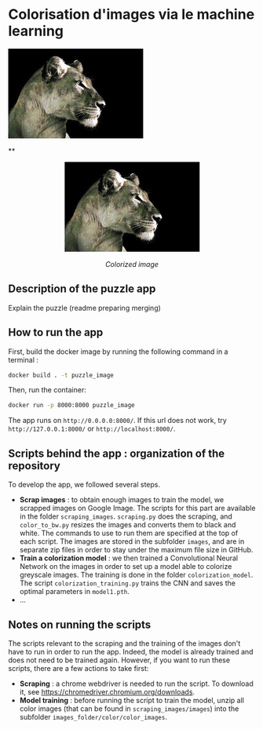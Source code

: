 # Colorisation d'images via le machine learning

![colorized image](images_folder/image%20bank/results/1.jpg)


**


<p align="center">
  <img src="images_folder/image%20bank/results/1.jpg" alt="Image colorisée">
</p>

<p align="center">
  <em>Colorized image</em>
</p>

## Description of the puzzle app

Explain the puzzle (readme preparing merging)

## How to run the app
First, build the docker image by running the following command in a terminal :

```bash
docker build . -t puzzle_image
```

Then, run the container:

```bash
docker run -p 8000:8000 puzzle_image
```

The app runs on `http://0.0.0.0:8000/`. If this url does not work, try `http://127.0.0.1:8000/` or `http://localhost:8000/`.

## Scripts behind the app : organization of the repository
To develop the app, we followed several steps.
* **Scrap images** : to obtain enough images to train the model, we scrapped images on Google Image. The scripts for this part are available in the folder `scraping_images`. `scraping.py` does the scraping, and `color_to_bw.py` resizes the images and converts them to black and white. The commands to use to run them are specified at the top of each script. The images are stored in the subfolder `images`, and are in separate zip files in order to stay under the maximum file size in GitHub.
* **Train a colorization model** : we then trained a Convolutional Neural Network on the images in order to set up a model able to colorize greyscale images. The training is done in the folder `colorization_model`. The script `colorization_training.py` trains the CNN and saves the optimal parameters in `model1.pth`.
* ...

## Notes on running the scripts
The scripts relevant to the scraping and the training of the images don't have to run in order to run the app. Indeed, the model is already trained and does not need to be trained again. However, if you want to run these scripts, there are a few actions to take first:
* **Scraping** : a chrome webdriver is needed to run the script. To download it, see https://chromedriver.chromium.org/downloads.
* **Model training** : before running the script to train the model, unzip all color images (that can be found in `scraping_images/images`) into the subfolder `images_folder/color/color_images`.
